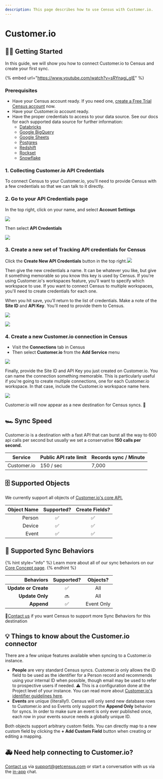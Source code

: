 ```yaml
---
description: This page describes how to use Census with Customer.io.
---
```


# Customer.io

## 🏃‍♀️ Getting Started

In this guide, we will show you how to connect Customer.io to Census and create your first sync.

{% embed url="https://www.youtube.com/watch?v=sRYnagj_gIE" %}

### Prerequisites

* Have your Census account ready. If you need one, [create a Free Trial Census account](https://app.getcensus.com) now.
* Have your Customer.io account ready.
* Have the proper credentials to access to your data source. See our docs for each supported data source for further information:
  * [Databricks](https://docs.getcensus.com/sources/databricks)
  * [Google BigQuery](https://docs.getcensus.com/sources/google-bigquery)
  * [Google Sheets](https://docs.getcensus.com/sources/google-sheets)
  * [Postgres](https://docs.getcensus.com/sources/postgres)
  * [Redshift](https://docs.getcensus.com/sources/redshift)
  * [Rockset](https://docs.getcensus.com/sources/rockset)
  * [Snowflake](https://docs.getcensus.com/sources/snowflake)

### 1. Collecting Customer.io API Credentials

To connect Census to your Customer.io, you'll need to provide Census with a few credentials so that we can talk to it directly. 

### **2. Go to your API Credentials page**

In the top right, click on your name, and select **Account Settings**

![](../.gitbook/assets/cio_step1.png)

Then select **API Credentials**

![](../.gitbook/assets/cio_step2.png)

### **3. Create a new set of Tracking API credentials for Census**

Click the **Create New API Credentials** button in the top right.![](../.gitbook/assets/cio_step3.png)

Then give the new credentials a name. It can be whatever you like, but give it something memorable so you know this key is used by Census. If you're using Customer.io's workspaces feature, you'll want to specify which workspace to use. If you want to connect Census to multiple workspaces, you'll need to create credentials for each one.

When you hit save, you'll return to the list of credentials. Make a note of the **Site ID** and **API Key**. You'll need to provide them to Census.

![](../.gitbook/assets/cio_step4.png)

![](../.gitbook/assets/cio_step5.png)

### **4. Create a new Customer.io connection in Census**

* Visit the **Connections** tab in Census
* Then select **Customer.io** from the **Add Service** menu

![](../.gitbook/assets/cio_step6.png)

Finally, provide the Site ID and API Key you just created on Customer.io. You can name the connection something memorable. This is particularly useful if you're going to create multiple connections, one for each Customer.io workspace. In that case, include the Customer.io workspace name here.

![](../.gitbook/assets/cio_step7.png)

Customer.io will now appear as a new destination for Census syncs.  🎉

## 🏎 Sync Speed

Customer.io is a destination with a fast API that can burst all the way to 600 api calls per second but usually we set a conservative **150 calls per second.**

| **Service** | Public API rate limit | **Records sync / Minute** |
| ----------- | --------------------- | ------------------------- |
| Customer.io | 150 / sec             | 7,000                     |

## 🗄️ Supported Objects

We currently support all objects of [Customer.io's core API. ](https://customer.io/docs/api/#section/Overview)

| **Object Name** | **Supported?** | Create Fields? |
| --------------: | :------------: | :------------: |
|          Person |        ✅       |        ✅       |
|          Device |        ✅       |        ✅       |
|           Event |        ✅       |        ✅       |

## 🔄 Supported Sync Behaviors

{% hint style="info" %}
Learn more about all of our sync behaviors on our [Core Concept page](../basics/core-concept.md#the-different-sync-behaviors).
{% endhint %}

|        **Behaviors** | **Supported?** | **Objects?** |
| -------------------: | :------------: | :----------: |
| **Update or Create** |        ✅       |      All     |
|      **Update Only** |       🔜       |      All     |
|           **Append** |        ✅       |  Event Only  |

🔋[Contact us](mailto:support@getcensus.com) if you want Census to support more Sync Behaviors for this destination

## 💡  Things to know about the Customer.io connector

There are a few unique features available when syncing to a Customer.io instance.

* **People** are very standard Census syncs. Customer.io only allows the ID field to be used as the identifier for a Person record and recommends using your internal ID when possible, though email may be used to refer to prospective users if needed. ⚠️ This is a configuration done at the Project level of your instance. You can read more about [Customer.io's identifier guidelines here](https://customer.io/docs/data-mapping-guide#describing-users-with-customer-attributes).
* **Events** are unique (literally!). Census will only send new database rows to Customer.io and so Events only support the **Append Only** behavior for syncs. In order to make sure an event is only ever published once, each row in your events source needs a globally unique ID.

Both objects support arbitrary custom fields. You can directly map to a new custom field by clicking the **+ Add Custom Field** button when creating or editing a mapping.

## 🚑 Need help connecting to Customer.io?

[Contact us](mailto:support@getcensus.com) via support@getcensus.com or start a conversation with us via the [in-app](https://app.getcensus.com) chat.
